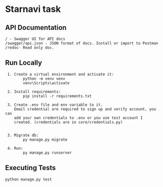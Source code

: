 # Starnavi task

## API Documentation

    / - Swagger UI for API docs
    /swagger/api.json - JSON format of docs. Install or import to Postman
    /redoc- Read only doc.


## Run Locally
     1. Create a virtual environment and activate it: 
            python -m venv venv
            venv\Scripts\activate
     
     2. Install requirements: 
            pip install -r requirements.txt

     3. Create .env file and env variable to it.
        Email credential are required to sign up and verify account, you can 
        add your own credentials to .env or you use test account I 
        created. (credentials are in core/credentials.py)

     
     3. Migrate db: 
            py manage.py migrate

     4. Run: 
            py manage.py runserver


## Executing Tests
    python manage.py test